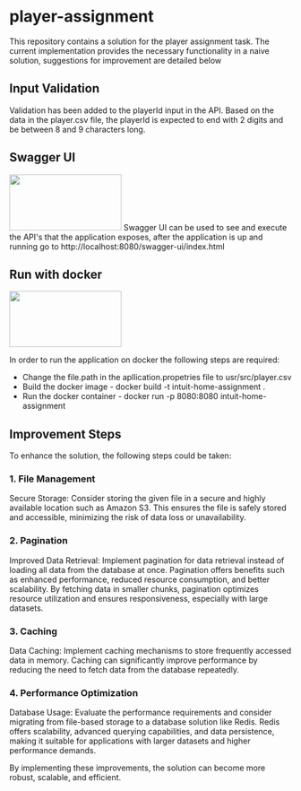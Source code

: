 # player-assignment

This repository contains a solution for the player assignment task. The current implementation provides the necessary functionality in a naive solution, suggestions for improvement are detailed below

## Input Validation
Validation has been added to the playerId input in the API. Based on the data in the player.csv file, the playerId is expected to end with 2 digits and be between 8 and 9 characters long.

## Swagger UI
<img src="https://static1.smartbear.co/swagger/media/assets/images/swagger_logo.svg" width="200" height="100">
Swagger UI can be used to see and execute the API's that the application exposes, after the application is up and running go to http://localhost:8080/swagger-ui/index.html

## Run with docker 
<img src="https://blog.knoldus.com/wp-content/uploads/2020/06/docker-1-e1592755683903.png" width="200" height="100">

In order to run the application on docker the following steps are required:
- Change the file.path in the apllication.propetries file to usr/src/player.csv
- Build the docker image - docker build -t intuit-home-assignment .
- Run the docker container - docker run -p 8080:8080 intuit-home-assignment

## Improvement Steps
To enhance the solution, the following steps could be taken:

### 1. File Management
Secure Storage: Consider storing the given file in a secure and highly available location such as Amazon S3. This ensures the file is safely stored and accessible, minimizing the risk of data loss or unavailability.

### 2. Pagination
Improved Data Retrieval: Implement pagination for data retrieval instead of loading all data from the database at once. Pagination offers benefits such as enhanced performance, reduced resource consumption, and better scalability. By fetching data in smaller chunks, pagination optimizes resource utilization and ensures responsiveness, especially with large datasets.

 ### 3. Caching
Data Caching: Implement caching mechanisms to store frequently accessed data in memory. Caching can significantly improve performance by reducing the need to fetch data from the database repeatedly.

### 4. Performance Optimization
Database Usage: Evaluate the performance requirements and consider migrating from file-based storage to a database solution like Redis. Redis offers scalability, advanced querying capabilities, and data persistence, making it suitable for applications with larger datasets and higher performance demands.

By implementing these improvements, the solution can become more robust, scalable, and efficient.
